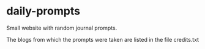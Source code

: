 # daily-prompts
Small website with random journal prompts.

The blogs from which the prompts were taken are listed in the file credits.txt